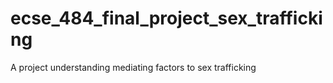 # ecse_484_final_project_sex_trafficking
A project understanding mediating factors to sex trafficking 
